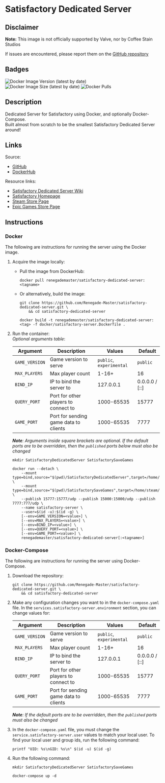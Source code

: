# Satisfactory Dedicated Server

## Disclaimer

**Note:** This image is not officially supported by Valve, nor by Coffee Stain Studios

If issues are encountered, please report them on
the [GitHub repository](https://github.com/Renegade-Master/satisfactory-dedicated-server/issues/new/choose)

## Badges

![Docker Image Version (latest by date)](https://img.shields.io/docker/v/renegademaster/satisfactory-dedicated-server?label=Latest%20Version)
![Docker Image Size (latest by date)](https://img.shields.io/docker/image-size/renegademaster/satisfactory-dedicated-server?label=Image%20Size)
![Docker Pulls](https://img.shields.io/docker/pulls/renegademaster/satisfactory-dedicated-server?label=Docker%20Pull%20Count)

## Description

Dedicated Server for Satisfactory using Docker, and optionally Docker-Compose.  
Built almost from scratch to be the smallest Satisfactory Dedicated Server around!

## Links

Source:

- [GitHub](https://github.com/Renegade-Master/satisfactory-dedicated-server)
- [DockerHub](https://hub.docker.com/r/renegademaster/satisfactory-dedicated-server)

Resource links:

- [Satisfactory Dedicated Server Wiki](https://satisfactory.fandom.com/wiki/Dedicated_servers)
- [Satisfactory Homepage](https://www.satisfactorygame.com/)
- [Steam Store Page](https://store.steampowered.com/app/526870/satisfactory)
- [Epic Games Store Page](https://www.epicgames.com/store/en-US/p/satisfactory)

## Instructions

### Docker

The following are instructions for running the server using the Docker image.

1. Acquire the image locally:
    * Pull the image from DockerHub:

      ```shell
      docker pull renegademaster/satisfactory-dedicated-server:<tagname>
      ```
    * Or alternatively, build the image:

      ```shell
      git clone https://github.com/Renegade-Master/satisfactory-dedicated-server.git \
          && cd satisfactory-dedicated-server

      docker build -t renegademaster/satisfactory-dedicated-server:<tag> -f docker/satisfactory-server.Dockerfile .
      ```

2. Run the container:  
   *Optional arguments table*:

   | Argument       | Description                           | Values                   | Default          |
   |----------------|---------------------------------------|--------------------------|------------------|
   | `GAME_VERSION` | Game version to serve                 | `public`, `experimental` | `public`         |
   | `MAX_PLAYERS`  | Max player count                      | 1-16+                    | 16               |
   | `BIND_IP`      | IP to bind the server to              | 127.0.0.1                | 0.0.0.0 / \[::\] |
   | `QUERY_PORT`   | Port for other players to connect to  | 1000-65535               | 15777            |
   | `GAME_PORT`    | Port for sending game data to clients | 1000-65535               | 7777             |

   ***Note**: Arguments inside square brackets are optional. If the default ports are to be overridden, then the
   `published` ports below must also be changed*

   ```shell
   mkdir SatisfactoryDedicatedServer SatisfactorySaveGames

   docker run --detach \
       --mount type=bind,source="$(pwd)/SatisfactoryDedicatedServer",target=/home/steam/SatisfactoryDedicatedServer \
       --mount type=bind,source="$(pwd)/SatisfactorySaveGames",target=/home/steam/.config/Epic/FactoryGame/Saved/SaveGames \
       --publish 15777:15777/udp --publish 15000:15000/udp --publish 7777:777/udp \
       --name satisfactory-server \
       --user=$(id -u):$(id -g) \
       [--env=GAME_VERSION=<value>] \
       [--env=MAX_PLAYERS=<value>] \
       [--env=BIND_IP=<value>] \
       [--env=QUERY_PORT=<value>] \
       [--env=GAME_PORT=<value>] \
       renegademaster/satisfactory-dedicated-server[:<tagname>]
   ```

### Docker-Compose

The following are instructions for running the server using Docker-Compose.

1. Download the repository:

   ```shell
   git clone https://github.com/Renegade-Master/satisfactory-dedicated-server.git \
       && cd satisfactory-dedicated-server
   ```

2. Make any configuration changes you want to in the `docker-compose.yaml` file. In
   the `services.satisfactory-server.environment` section, you can change values for:

   | Argument       | Description                           | Values                   | Default          |
   |----------------|---------------------------------------|--------------------------|------------------|
   | `GAME_VERSION` | Game version to serve                 | `public`, `experimental` | `public`         |
   | `MAX_PLAYERS`  | Max player count                      | 1-16+                    | 16               |
   | `BIND_IP`      | IP to bind the server to              | 127.0.0.1                | 0.0.0.0 / \[::\] |
   | `QUERY_PORT`   | Port for other players to connect to  | 1000-65535               | 15777            |
   | `GAME_PORT`    | Port for sending game data to clients | 1000-65535               | 7777             |

   ***Note**: If the default ports are to be overridden, then the `published` ports must also be changed*

4. In the `docker-compose.yaml` file, you must change the `service.satisfactory-server.user` values to match your local
   user. To find your local user and group ids, run the following command:

   ```shell
   printf "UID: %s\nGID: %s\n" $(id -u) $(id -g)
   ```

5. Run the following command:

   ```shell
   mkdir SatisfactoryDedicatedServer SatisfactorySaveGames

   docker-compose up -d
   ```
